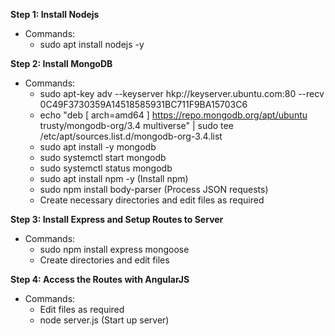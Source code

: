 **Step 1: Install Nodejs**
  - Commands:
    - sudo apt install nodejs -y

**Step 2: Install MongoDB**
  - Commands:
    - sudo apt-key adv --keyserver hkp://keyserver.ubuntu.com:80 --recv 0C49F3730359A14518585931BC711F9BA15703C6
    - echo "deb [ arch=amd64 ] https://repo.mongodb.org/apt/ubuntu trusty/mongodb-org/3.4 multiverse" | sudo tee /etc/apt/sources.list.d/mongodb-org-3.4.list
    - sudo apt install -y mongodb
    - sudo systemctl start mongodb
    - sudo systemctl status mongodb
    - sudo apt install npm -y (Install npm)
    - sudo npm install body-parser (Process JSON requests)
    - Create necessary directories and edit files as required

**Step 3: Install Express and Setup Routes to Server**
  - Commands:
    - sudo npm install express mongoose
    - Create directories and edit files

**Step 4: Access the Routes with AngularJS**
  - Commands:
    - Edit files as required
    - node server.js (Start up server)